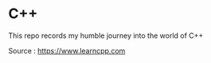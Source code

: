 # C++
This repo records my humble journey into the world of C++

Source : https://www.learncpp.com



